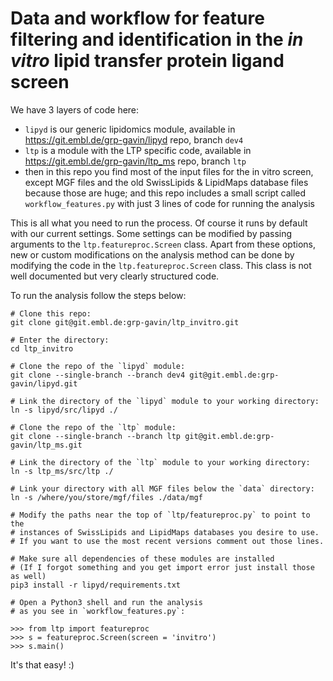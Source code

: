 # Data and workflow for feature filtering and identification in the *in vitro* lipid transfer protein ligand screen

We have 3 layers of code here:

* `lipyd` is our generic lipidomics module, available in https://git.embl.de/grp-gavin/lipyd repo, branch `dev4`
* `ltp` is a module with the LTP specific code, available in https://git.embl.de/grp-gavin/ltp_ms repo, branch `ltp`
* then in this repo you find most of the input files for the in vitro screen, except MGF files and the old SwissLipids & LipidMaps database files because those are huge; and this repo includes a small script called `workflow_features.py` with just 3 lines of code for running the analysis

This is all what you need to run the process.
Of course it runs by default with our current settings.
Some settings can be modified by passing arguments to the
`ltp.featureproc.Screen` class. Apart from these options,
new or custom modifications on the analysis method can be
done by modifying the code in the `ltp.featureproc.Screen`
class. This class is not well documented but very clearly
structured code.

To run the analysis follow the steps below:

```
# Clone this repo:
git clone git@git.embl.de:grp-gavin/ltp_invitro.git

# Enter the directory:
cd ltp_invitro

# Clone the repo of the `lipyd` module:
git clone --single-branch --branch dev4 git@git.embl.de:grp-gavin/lipyd.git

# Link the directory of the `lipyd` module to your working directory:
ln -s lipyd/src/lipyd ./

# Clone the repo of the `ltp` module:
git clone --single-branch --branch ltp git@git.embl.de:grp-gavin/ltp_ms.git

# Link the directory of the `ltp` module to your working directory:
ln -s ltp_ms/src/ltp ./

# Link your directory with all MGF files below the `data` directory:
ln -s /where/you/store/mgf/files ./data/mgf

# Modify the paths near the top of `ltp/featureproc.py` to point to the
# instances of SwissLipids and LipidMaps databases you desire to use.
# If you want to use the most recent versions comment out those lines.

# Make sure all dependencies of these modules are installed
# (If I forgot something and you get import error just install those as well)
pip3 install -r lipyd/requirements.txt

# Open a Python3 shell and run the analysis
# as you see in `workflow_features.py`:

>>> from ltp import featureproc
>>> s = featureproc.Screen(screen = 'invitro')
>>> s.main()
```

It's that easy! :)
